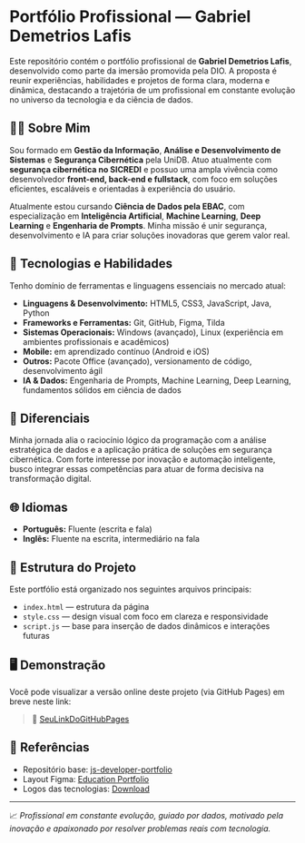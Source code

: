 # Portfólio Profissional — Gabriel Demetrios Lafis

Este repositório contém o portfólio profissional de **Gabriel Demetrios Lafis**, desenvolvido como parte da imersão promovida pela DIO. A proposta é reunir experiências, habilidades e projetos de forma clara, moderna e dinâmica, destacando a trajetória de um profissional em constante evolução no universo da tecnologia e da ciência de dados.

## 👨‍💻 Sobre Mim
Sou formado em **Gestão da Informação**, **Análise e Desenvolvimento de Sistemas** e **Segurança Cibernética** pela UniDB. Atuo atualmente com **segurança cibernética no SICREDI** e possuo uma ampla vivência como desenvolvedor **front-end, back-end e fullstack**, com foco em soluções eficientes, escaláveis e orientadas à experiência do usuário.

Atualmente estou cursando **Ciência de Dados pela EBAC**, com especialização em **Inteligência Artificial**, **Machine Learning**, **Deep Learning** e **Engenharia de Prompts**. Minha missão é unir segurança, desenvolvimento e IA para criar soluções inovadoras que gerem valor real.

## 🚀 Tecnologias e Habilidades
Tenho domínio de ferramentas e linguagens essenciais no mercado atual:

- **Linguagens & Desenvolvimento:** HTML5, CSS3, JavaScript, Java, Python
- **Frameworks e Ferramentas:** Git, GitHub, Figma, Tilda
- **Sistemas Operacionais:** Windows (avançado), Linux (experiência em ambientes profissionais e acadêmicos)
- **Mobile:** em aprendizado contínuo (Android e iOS)
- **Outros:** Pacote Office (avançado), versionamento de código, desenvolvimento ágil
- **IA & Dados:** Engenharia de Prompts, Machine Learning, Deep Learning, fundamentos sólidos em ciência de dados

## 🧠 Diferenciais
Minha jornada alia o raciocínio lógico da programação com a análise estratégica de dados e a aplicação prática de soluções em segurança cibernética. Com forte interesse por inovação e automação inteligente, busco integrar essas competências para atuar de forma decisiva na transformação digital.

## 🌐 Idiomas
- **Português:** Fluente (escrita e fala)
- **Inglês:** Fluente na escrita, intermediário na fala

## 📂 Estrutura do Projeto
Este portfólio está organizado nos seguintes arquivos principais:

- `index.html` — estrutura da página
- `style.css` — design visual com foco em clareza e responsividade
- `script.js` — base para inserção de dados dinâmicos e interações futuras

## 🖥️ Demonstração
Você pode visualizar a versão online deste projeto (via GitHub Pages) em breve neste link:
> 🔗 [SeuLinkDoGitHubPages](https://seuusuario.github.io/seu-repositorio)

## 📌 Referências
- Repositório base: [js-developer-portfolio](https://github.com/digitalinnovationone/js-developer-portfolio)
- Layout Figma: [Education Portfolio](https://www.figma.com/file/g6zA6klLrCWZAp76tzoVJZ/Portfolio---EDUCATION?node-id=0%3A1)
- Logos das tecnologias: [Download](https://academiapme-my.sharepoint.com/personal/renato_dio_me/_layouts/15/onedrive.aspx?id=%2Fpersonal%2Frenato%5Fdio%5Fme%2FDocuments%2FDigital%20Innovation%20One%2Fslides%20aulas%20diversas%2FTrilhas%2FJavaScript%2Fm04%2FLogosTecnologias%5FPNG)

---

📈 *Profissional em constante evolução, guiado por dados, motivado pela inovação e apaixonado por resolver problemas reais com tecnologia.*
